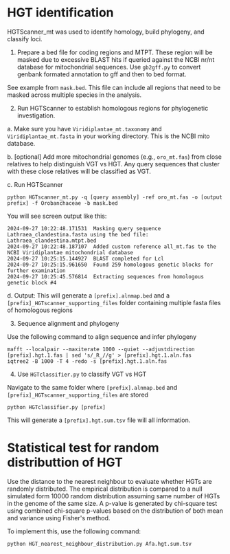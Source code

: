 # HGT identification

HGTScanner_mt was used to identify homology, build phylogeny, and classify loci.

1. Prepare a bed file for coding regions and MTPT. These region will be masked due to excessive BLAST hits if queried against the NCBI nr/nt database for mitochondrial sequences. Use `gb2gff.py` to convert genbank formated annotation to gff and then to bed format.

See example from `mask.bed`. This file can include all regions that need to be masked across multiple species in the analysis.

2. Run HGTScanner to establish homologous regions for phylogenetic investigation. 

a. Make sure you have `Viridiplantae_mt.taxonomy` and `Viridiplantae_mt.fasta` in your working directory. This is the NCBI mito database. 

b. [optional] Add more mitochondrial genomes (e.g., `oro_mt.fas`) from close relatives to help distinguish VGT vs HGT. Any query sequences that cluster with these close relatives will be classified as VGT. 

c. Run HGTScanner

```
python HGTscanner_mt.py -q [query assembly] -ref oro_mt.fas -o [output prefix] -f Orobanchaceae -b mask.bed
```
You will see screen output like this:
```
2024-09-27 10:22:48.171531	Masking query sequence Lathraea_clandestina.fasta using the bed file: Lathraea_clandestina.mtpt.bed
2024-09-27 10:22:48.187107	Added custom reference all_mt.fas to the NCBI Viridiplantae mitochondrial database
2024-09-27 10:25:15.144927	BLAST completed for Lcl
2024-09-27 10:25:15.961650	Found 259 homologous genetic blocks for further examination
2024-09-27 10:25:45.576814	Extracting sequences from homologous genetic block #4

```
d. Output: This will generate a `[prefix].alnmap.bed` and a `[prefix]_HGTscanner_supporting_files` folder containing multiple fasta files of homologous regions

3. Sequence alignment and phylogeny

Use the following command to align sequence and infer phylogeny
```
mafft --localpair --maxiterate 1000 --quiet --adjustdirection [prefix].hgt.1.fas | sed 's/_R_//g' > [prefix].hgt.1.aln.fas
iqtree2 -B 1000 -T 4 -redo -s [prefix].hgt.1.aln.fas
```

4. Use `HGTclassifier.py` to classify VGT vs HGT

Navigate to the same folder where `[prefix].alnmap.bed` and `[prefix]_HGTscanner_supporting_files` are stored
```
python HGTclassifier.py [prefix]
```

This will generate a `[prefix].hgt.sum.tsv` file will all information.

# Statistical test for random distributtion of HGT

Use the distance to the nearest neighbour to evaluate whether HGTs are randomly distributed. The empirical distribution is compared to a null simulated form 10000 random distribution assuming same number of HGTs in the genome of the same size. A p-value is generated by chi-square test using  combined chi-square p-values based on the distribution of both mean and variance using Fisher's method.

To implement this, use the following command:
```
python HGT_nearest_neighbour_distribution.py Afa.hgt.sum.tsv
```
